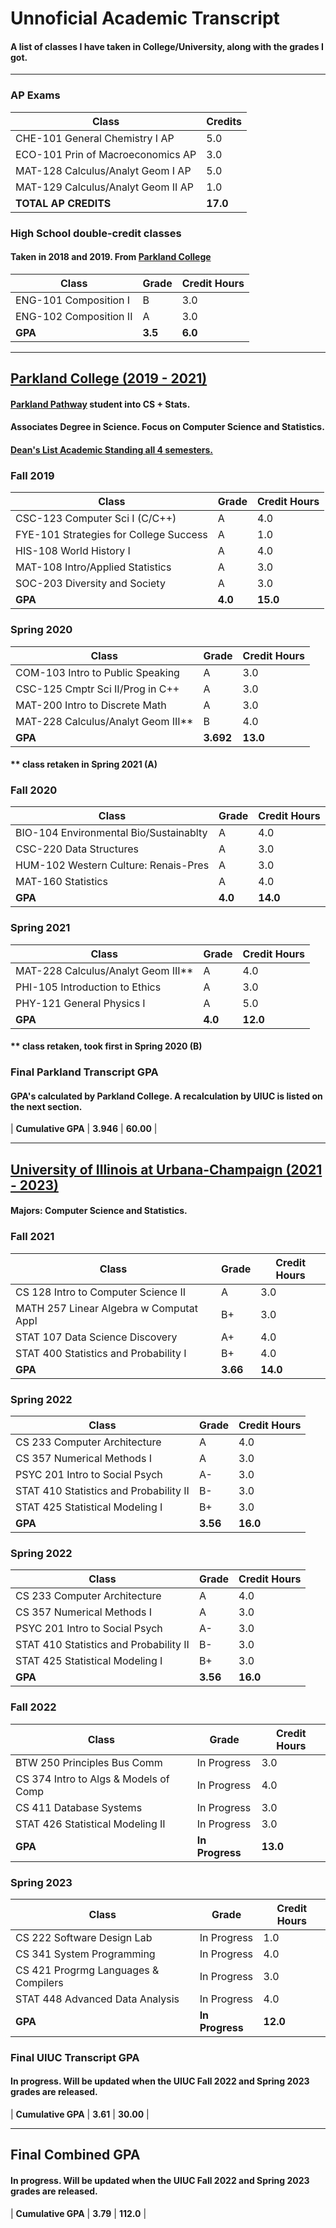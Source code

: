 # Unnoficial Academic Transcript

#### A list of classes I have taken in College/University, along with the grades I got.

---

### AP Exams

| Class | Credits |
| ---------------------------------- | ----- |
| CHE-101 General Chemistry I AP | 5.0 |
| ECO-101 Prin of Macroeconomics AP | 3.0 |
| MAT-128 Calculus/Analyt Geom I AP | 5.0 |
| MAT-129 Calculus/Analyt Geom II AP | 1.0 |
| **TOTAL AP CREDITS** | **17.0** |

### High School double-credit classes

#### Taken in 2018 and 2019. From [Parkland College](https://www.parkland.edu/)

| Class | Grade | Credit Hours |
| ---------------------- | -- | --- |
| ENG-101 Composition I | B | 3.0 |
| ENG-102 Composition II | A | 3.0 |
| **GPA** | **3.5** | **6.0** |

---

## [Parkland College (2019 - 2021)](https://www.parkland.edu/)

#### [Parkland Pathway](https://www.parkland.edu/Main/About-Parkland/Department-Office-Directory/Admissions-Records/Pathway-to-UIUC) student into CS + Stats.  
#### Associates Degree in Science. Focus on Computer Science and Statistics.  
#### **[Dean's List Academic Standing all 4 semesters.](https://www.parkland.edu/Audience/Current-Students/Deans-List)**  

### Fall 2019

| Class | Grade | Credit Hours |
| -------------------------------------- | ----- | ---- |
| CSC-123 Computer Sci I (C/C++) | A | 4.0 |
| FYE-101 Strategies for College Success | A | 1.0 |
| HIS-108 World History I | A | 4.0 |
| MAT-108 Intro/Applied Statistics | A | 3.0 |
| SOC-203 Diversity and Society | A | 3.0 |
| **GPA** | **4.0** | **15.0** |

### Spring 2020

| Class | Grade | Credit Hours |
| ---------------------------------- | ----- | ---- |
| COM-103 Intro to Public Speaking | A | 3.0 |
| CSC-125 Cmptr Sci II/Prog in C++ | A | 3.0 |
| MAT-200 Intro to Discrete Math | A | 3.0 |
| MAT-228 Calculus/Analyt Geom III** | B | 4.0 |
| **GPA** | **3.692** | **13.0** |

#### ** class retaken in Spring 2021 (A)

### Fall 2020

| Class | Grade | Credit Hours |
| -------------------------------------- | ----- | ---- |
| BIO-104 Environmental Bio/Sustainablty | A | 4.0 |
| CSC-220 Data Structures | A | 3.0 |
| HUM-102 Western Culture: Renais-Pres | A | 3.0 |
| MAT-160 Statistics | A | 4.0 |
| **GPA** | **4.0** | **14.0** |

### Spring 2021

| Class | Grade | Credit Hours |
| ---------------------------------- | ----- | ---- |
| MAT-228 Calculus/Analyt Geom III** | A | 4.0 |
| PHI-105 Introduction to Ethics | A | 3.0 |
| PHY-121 General Physics I | A | 5.0 |
| **GPA** | **4.0** | **12.0** |

#### ** class retaken, took first in Spring 2020 (B)

### Final Parkland Transcript GPA
#### **GPA's calculated by Parkland College. A recalculation by UIUC is listed on the next section.**

| **Cumulative GPA** | **3.946** | **60.00** |

---

## [University of Illinois at Urbana-Champaign (2021 - 2023)](https://illinois.edu/)

#### Majors: Computer Science and Statistics.  

### Fall 2021

| Class | Grade | Credit Hours |
| --------------------------------------- | ----- | ---- |
| CS 128 Intro to Computer Science II | A | 3.0 |
| MATH 257 Linear Algebra w Computat Appl | B+ | 3.0 |
| STAT 107 Data Science Discovery | A+ | 4.0 |
| STAT 400 Statistics and Probability I | B+ | 4.0 |
| **GPA** | **3.66** | **14.0** |

### Spring 2022

| Class | Grade | Credit Hours |
| -------------------------------------- | ----- | ---- |
| CS 233 Computer Architecture | A | 4.0 |
| CS 357 Numerical Methods I | A | 3.0 |
| PSYC 201 Intro to Social Psych | A- | 3.0 |
| STAT 410 Statistics and Probability II | B- | 3.0 |
| STAT 425 Statistical Modeling I | B+ | 3.0 |
| **GPA** | **3.56** | **16.0** |

### Spring 2022

| Class | Grade | Credit Hours |
| -------------------------------------- | ----- | ---- |
| CS 233 Computer Architecture | A | 4.0 |
| CS 357 Numerical Methods I | A | 3.0 |
| PSYC 201 Intro to Social Psych | A- | 3.0 |
| STAT 410 Statistics and Probability II | B- | 3.0 |
| STAT 425 Statistical Modeling I | B+ | 3.0 |
| **GPA** | **3.56** | **16.0** |

### Fall 2022

| Class | Grade | Credit Hours |
| ------------------------------------- | ----------- | ---- |
| BTW 250 Principles Bus Comm | In Progress | 3.0 |
| CS 374 Intro to Algs & Models of Comp | In Progress | 4.0 |
| CS 411 Database Systems | In Progress | 3.0 |
| STAT 426 Statistical Modeling II | In Progress | 3.0 |
| **GPA** | **In Progress** | **13.0** |

### Spring 2023

| Class | Grade | Credit Hours |
| -------------------------------------- | ----------- | ---- |
| CS 222 Software Design Lab | In Progress | 1.0 |
| CS 341 System Programming | In Progress | 4.0 |
| CS 421 Progrmg Languages & Compilers | In Progress | 3.0 |
| STAT 448 Advanced Data Analysis | In Progress | 4.0 |
| **GPA** | **In Progress** | **12.0** |

### Final UIUC Transcript GPA

#### **In progress. Will be updated when the UIUC Fall 2022 and Spring 2023 grades are released.**

| **Cumulative GPA** | **3.61** | **30.00** |

---

## Final Combined GPA

#### **In progress. Will be updated when the UIUC Fall 2022 and Spring 2023 grades are released.**

| **Cumulative GPA** | **3.79** | **112.0** |
